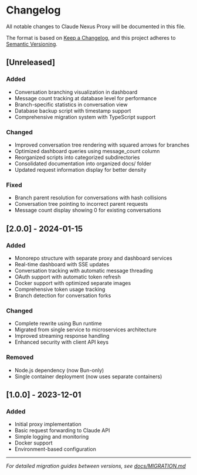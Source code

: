 # Changelog

All notable changes to Claude Nexus Proxy will be documented in this file.

The format is based on [Keep a Changelog](https://keepachangelog.com/en/1.0.0/),
and this project adheres to [Semantic Versioning](https://semver.org/spec/v2.0.0.html).

## [Unreleased]

### Added
- Conversation branching visualization in dashboard
- Message count tracking at database level for performance
- Branch-specific statistics in conversation view
- Database backup script with timestamp support
- Comprehensive migration system with TypeScript support

### Changed
- Improved conversation tree rendering with squared arrows for branches
- Optimized dashboard queries using message_count column
- Reorganized scripts into categorized subdirectories
- Consolidated documentation into organized docs/ folder
- Updated request information display for better density

### Fixed
- Branch parent resolution for conversations with hash collisions
- Conversation tree pointing to incorrect parent requests
- Message count display showing 0 for existing conversations

## [2.0.0] - 2024-01-15

### Added
- Monorepo structure with separate proxy and dashboard services
- Real-time dashboard with SSE updates
- Conversation tracking with automatic message threading
- OAuth support with automatic token refresh
- Docker support with optimized separate images
- Comprehensive token usage tracking
- Branch detection for conversation forks

### Changed
- Complete rewrite using Bun runtime
- Migrated from single service to microservices architecture
- Improved streaming response handling
- Enhanced security with client API keys

### Removed
- Node.js dependency (now Bun-only)
- Single container deployment (now uses separate containers)

## [1.0.0] - 2023-12-01

### Added
- Initial proxy implementation
- Basic request forwarding to Claude API
- Simple logging and monitoring
- Docker support
- Environment-based configuration

---

*For detailed migration guides between versions, see [docs/MIGRATION.md](docs/MIGRATION.md)*